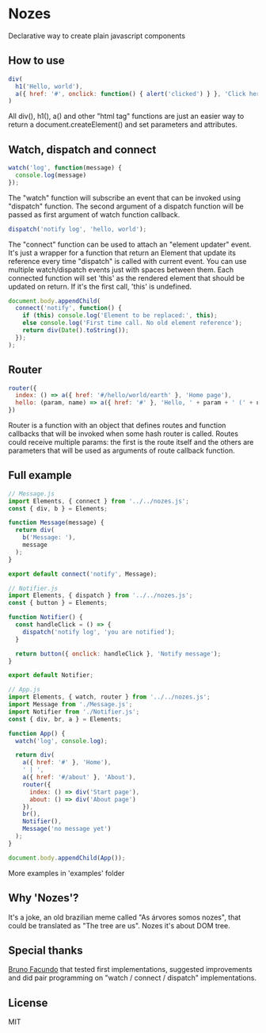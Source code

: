 # Nozes
Declarative way to create plain javascript components

## How to use
```javascript
div(
  h1('Hello, world'),
  a({ href: '#', onclick: function() { alert('clicked') } }, 'Click here')
)
```
All div(), h1(), a() and other "html tag" functions are just an easier way to return a document.createElement() and set parameters and attributes.

## Watch, dispatch and connect
```javascript
watch('log', function(message) {
  console.log(message)
});
```
The "watch" function will subscribe an event that can be invoked using "dispatch" function. The second argument of a dispatch function will be passed as first argument of watch function callback.
```javascript
dispatch('notify log', 'hello, world');
```
The "connect" function can be used to attach an "element updater" event. It's just a wrapper for a function that return an Element that update its reference every time "dispatch" is called with current event. You can use multiple watch/dispatch events just with spaces between them. Each connected function will set 'this' as the rendered element that should be updated on return. If it's the first call, 'this' is undefined.
```javascript
document.body.appendChild(
  connect('notify', function() {
    if (this) console.log('Element to be replaced:', this);
    else console.log('First time call. No old element reference');
    return div(Date().toString());
  });
);
```

## Router
```javascript
router({
  index: () => a({ href: '#/hello/world/earth' }, 'Home page'),
  hello: (param, name) => a({ href: '#' }, 'Hello, ' + param + ' (' + name + ')')
})
```
Router is a function with an object that defines routes and function callbacks that will be invoked when some hash router is called. Routes could receive multiple params: the first is the route itself and the others are parameters that will be used as arguments of route callback function.

## Full example
```javascript
// Message.js
import Elements, { connect } from '../../nozes.js';
const { div, b } = Elements;

function Message(message) {
  return div(
    b('Message: '),
    message
  );
}

export default connect('notify', Message);
```
```javascript
// Notifier.js
import Elements, { dispatch } from '../../nozes.js';
const { button } = Elements;

function Notifier() {
  const handleClick = () => {
    dispatch('notify log', 'you are notified');
  }

  return button({ onclick: handleClick }, 'Notify message');
}

export default Notifier;
```
```javascript
// App.js
import Elements, { watch, router } from '../../nozes.js';
import Message from './Message.js';
import Notifier from './Notifier.js';
const { div, br, a } = Elements;

function App() {
  watch('log', console.log);

  return div(
    a({ href: '#' }, 'Home'),
    ' | ',
    a({ href: '#/about' }, 'About'),
    router({
      index: () => div('Start page'),
      about: () => div('About page')
    }),
    br(),
    Notifier(),
    Message('no message yet')
  );
}

document.body.appendChild(App());
```
More examples in 'examples' folder

## Why 'Nozes'?
It's a joke, an old brazilian meme called "As árvores somos nozes", that could be translated as "The tree are us". Nozes it's about DOM tree.

## Special thanks
[Bruno Facundo](http://github.com/BrunoFacundo) that tested first implementations, suggested improvements and did pair programming on "watch / connect / dispatch" implementations.

## License
MIT
